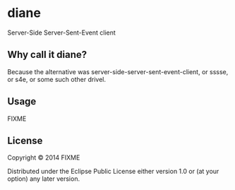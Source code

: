 # diane

Server-Side Server-Sent-Event client

## Why call it diane?

Because the alternative was server-side-server-sent-event-client, or sssse, or
s4e, or some such other drivel.

## Usage

FIXME

## License

Copyright © 2014 FIXME

Distributed under the Eclipse Public License either version 1.0 or (at
your option) any later version.
